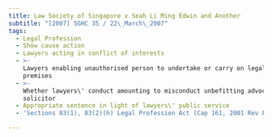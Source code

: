 ```yaml
---
title: Law Society of Singapore v Seah Li Ming Edwin and Another
subtitle: "[2007] SGHC 35 / 22\_March\_2007"
tags:
  - Legal Profession
  - Show cause action
  - Lawyers acting in conflict of interests
  - >-
    Lawyers enabling unauthorised person to undertake or carry on legal work at
    premises
  - >-
    Whether lawyers\' conduct amounting to misconduct unbefitting advocate and
    solicitor
  - Appropriate sentence in light of lawyers\' public service
  - 'Sections 83(1), 83(2)(h) Legal Profession Act (Cap 161, 2001 Rev Ed)'

---
```


